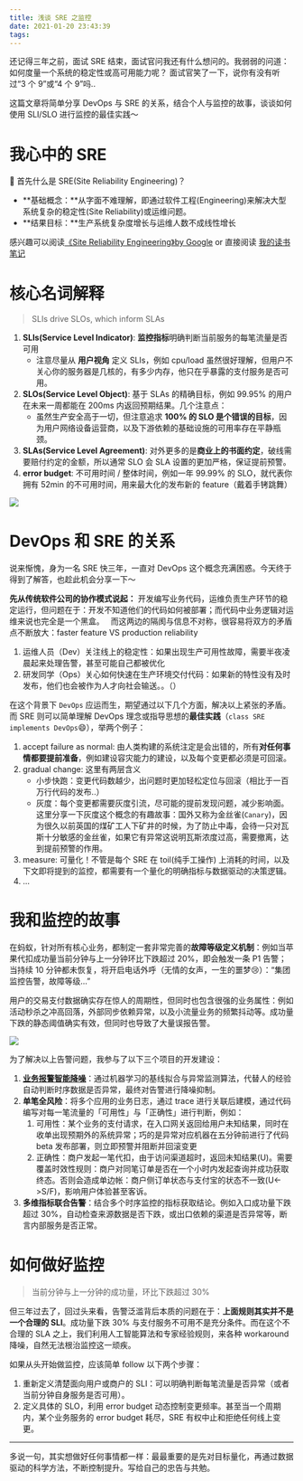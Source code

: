 ```yaml
---
title: 浅谈 SRE 之监控
date: 2021-01-20 23:43:39
tags:
---
```



还记得三年之前，面试 SRE 结束，面试官问我还有什么想问的。我弱弱的问道：如何度量一个系统的稳定性或高可用能力呢？ 面试官笑了一下，说你有没有听过“3 个 9”或“4 个 9”吗..

这篇文章将简单分享 DevOps 与 SRE 的关系，结合个人与监控的故事，谈谈如何使用 SLI/SLO 进行监控的最佳实践～

<!--more-->

# 我心中的 SRE

🤔 首先什么是 SRE(Site Reliability Engineering)？   

- **基础概念：**从字面不难理解，即通过软件工程(Engineering)来解决大型系统复杂的稳定性(Site Reliability)或运维问题。   
- **结果目标：**生产系统复杂度增长与运维人数不成线性增长

感兴趣可以阅读[《Site Reliability Engineering》by Google](https://sre.google/books/) or 直接阅读 [我的读书笔记](/blog/20180403/impressions-of-google-sre/)

# 核心名词解释

> SLIs drive SLOs, which inform SLAs

1. **SLIs(Service Level Indicator)**: **监控指标**明确判断当前服务的每笔流量是否可用
    - 注意尽量从 **用户视角** 定义 SLIs，例如 cpu/load 虽然很好理解，但用户不关心你的服务器是几核的，有多少内存，他只在乎暴露的支付服务是否可用。
2. **SLOs(Service Level Object)**: 基于 SLAs 的精确目标，例如 99.95% 的用户在未来一周都能在 200ms 内返回预期结果。几个注意点：
    - 虽然生产安全高于一切，但注意追求 **100% 的 SLO 是个错误的目标**，因为用户网络设备运营商，以及下游依赖的基础设施的可用率存在平静瓶颈。
3. **SLAs(Service Level Agreement)**: 对外更多的是**商业上的书面约定**，破线需要赔付约定的金额，所以通常 SLO 会 SLA 设置的更加严格，保证提前预警。
4. **error budget**: 不可用时间 / 整体时间，例如一年 99.99% 的 SLO，就代表你拥有 52min 的不可用时间，用来最大化的发布新的 feature（戴着手铐跳舞）

![](/images/blog/200104_japan_travel/16110702675200.jpg)


# DevOps 和 SRE 的关系

说来惭愧，身为一名 SRE 快三年，一直对 DevOps 这个概念充满困惑。今天终于得到了解答，也趁此机会分享一下～   

**先从传统软件公司的协作模式说起：** 开发编写业务代码，运维负责生产环节的稳定运行，但问题在于：开发不知道他们的代码如何被部署；而代码中业务逻辑对运维来说也完全是一个黑盒。   而这两边的隔阂与信息不对称，很容易将双方的矛盾点不断放大：faster feature VS  production reliability
1. 运维人员（Dev）关注线上的稳定性：如果出现生产可用性故障，需要半夜凌晨起来处理告警，甚至可能自己都被优化
2. 研发同学（Ops）关心如何快速在生产环境交付代码：如果新的特性没有及时发布，他们也会被作为人才向社会输送。。（） 


在这个背景下 `DevOps` 应运而生，期望通过以下几个方面，解决以上紧张的矛盾。而 SRE 则可以简单理解 DevOps 理念或指导思想的**最佳实践**（`class SRE implements DevOps`😄），举两个例子：

1. accept failure as normal: 由人类构建的系统注定是会出错的，所有**对任何事情都要提前准备**，例如建设容灾能力的建设，以及每个变更都必须是可回滚。
2. gradual change: 这里有两层含义
    - 小步快跑：变更代码数越少，出问题时更加轻松定位与回滚（相比于一百万行代码的发布..） 
    - 灰度：每个变更都需要灰度引流，尽可能的提前发现问题，减少影响面。     这里分享一下灰度这个概念的有趣故事：国外又称为金丝雀(`Canary`)，因为很久以前英国的煤矿工人下矿井的时候，为了防止中毒，会待一只对瓦斯十分敏感的金丝雀，如果它有异常这说明瓦斯浓度过高，需要撤离，达到提前预警的作用。  
3. measure: 可量化！不管是每个 SRE 在 toil(纯手工操作) 上消耗的时间，以及下文即将提到的监控，都需要有一个量化的明确指标与数据驱动的决策逻辑。
4. ...


# 我和监控的故事

在蚂蚁，针对所有核心业务，都制定一套非常完善的**故障等级定义机制**：例如当苹果代扣成功量当前分钟与上一分钟环比下跌超过 20%，即会触发一条 P1 告警；当持续 10 分钟都未恢复，将开启电话外呼（无情的女声，一生的噩梦😢）：“集团监控告警，故障等级...”

用户的交易支付数据确实存在惊人的周期性，但同时也包含很强的业务属性：例如活动秒杀之冲高回落，外部同步依赖异常，以及小流量业务的频繁抖动等。成功量下跌的静态阈值确实有效，但同时也导致了大量误报告警。

![](/images/blog/200104_japan_travel/16110709033461.jpg)


为了解决以上告警问题，我参与了以下三个项目的开发建设：

1. **[业务报警智能降噪](/blog/20190113/anomaly-detection/)**：通过机器学习的基线拟合与异常监测算法，代替人的经验自动判断时序数据是否异常，最终对告警进行降噪抑制。
2. **单笔全风险**：将多个应用的业务日志，通过 trace 进行关联后建模，通过代码编写对每一笔流量的「可用性」与「正确性」进行判断，例如：
    1. 可用性：某个业务的支付请求，在入口网关返回给用户未知结果，同时在收单出现预期外的系统异常；巧的是异常对应机器在五分钟前进行了代码 beta 发布部署，则立即预警并阻断并回滚变更
    2. 正确性：商户发起一笔代扣，由于访问渠道超时，返回未知结果(U)。需要覆盖时效性规则：商户对同笔订单是否在一个小时内发起查询并成功获取终态。否则会造成单边帐：商户侧订单状态与支付宝的状态不一致(U<->S/F)，影响用户体验甚至客诉。
3. **多维指标联合告警**：结合多个时序监控的指标获取结论。例如入口成功量下跌超过 30%，自动检查来源数据是否下跌，或出口依赖的渠道是否异常等，断言内部服务是否正常。


# 如何做好监控

> 当前分钟与上一分钟的成功量，环比下跌超过 30%

但三年过去了，回过头来看，告警泛滥背后本质的问题在于：**上面规则其实并不是一个合理的 SLI**。成功量下跌 30% 与支付服务不可用不是充分条件。而在这个不合理的 SLA 之上，我们利用人工智能算法和专家经验规则，来各种 workaround 降噪，自然无法根治监控这一顽疾。

如果从头开始做监控，应该简单 follow 以下两个步骤：

1. 重新定义清楚面向用户或商户的 SLI：可以明确判断每笔流量是否异常（或者当前分钟自身服务是否可用）。
2. 定义具体的 SLO，利用 error budget 动态控制变更频率。甚至当一个周期内，某个业务服务的 error budget 耗尽，SRE 有权中止和拒绝任何线上变更。

---

多说一句，其实想做好任何事情都一样：最最重要的是先对目标量化，再通过数据驱动的科学方法，不断控制提升。写给自己的忠告与共勉。 






